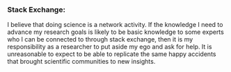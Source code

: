 ### Stack Exchange: 
I believe that doing science is a network activity. If the knowledge I need to advance my research goals is likely to be basic knowledge to some experts who I can be connected to through stack exchange, then it is my responsibility as a researcher to put aside my ego and ask for help. It is unreasonable to expect to be able to replicate the same happy accidents that brought scientific communities to new insights.

<!--- ### Comparative advantage in knowledge production:
### The intersection of productive skill and value creation: --->



<!---  ### Other: "But, orderly to end where I begun \Our wills and fates do so contrary run\ That our devices still are overthrown; \Our thoughts are ours, their ends none of our own." (Hamlet Act 3, Scene 2, Line 215)--->
